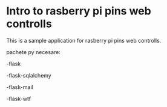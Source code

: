# Intro to rasberry pi pins web controlls

This is a sample application for rasberry pi pins web controlls.

pachete py necesare:

 -flask
 
 -flask-sqlalchemy
 
 -flask-mail
 
 -flask-wtf
 